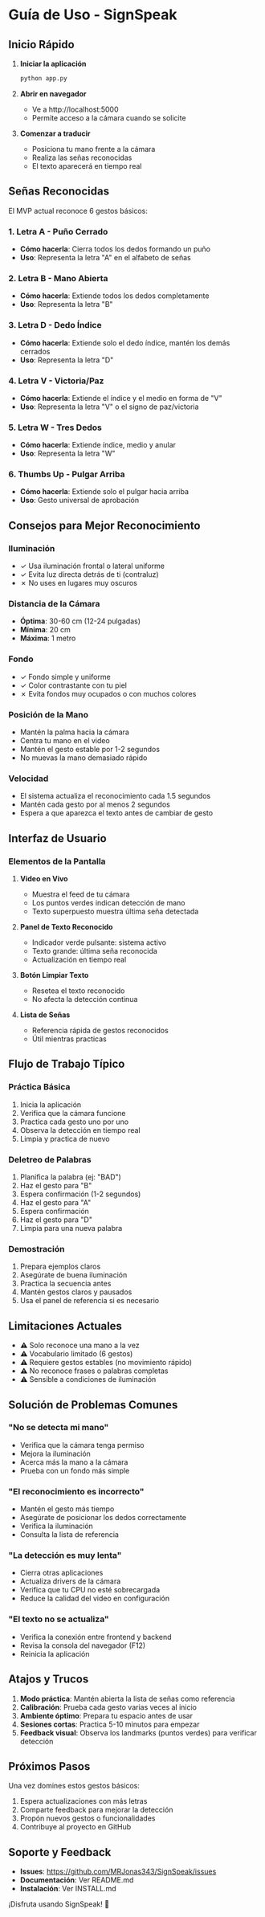 # Guía de Uso - SignSpeak

## Inicio Rápido

1. **Iniciar la aplicación**
   ```bash
   python app.py
   ```

2. **Abrir en navegador**
   - Ve a http://localhost:5000
   - Permite acceso a la cámara cuando se solicite

3. **Comenzar a traducir**
   - Posiciona tu mano frente a la cámara
   - Realiza las señas reconocidas
   - El texto aparecerá en tiempo real

## Señas Reconocidas

El MVP actual reconoce 6 gestos básicos:

### 1. Letra A - Puño Cerrado
- **Cómo hacerla**: Cierra todos los dedos formando un puño
- **Uso**: Representa la letra "A" en el alfabeto de señas

### 2. Letra B - Mano Abierta
- **Cómo hacerla**: Extiende todos los dedos completamente
- **Uso**: Representa la letra "B"

### 3. Letra D - Dedo Índice
- **Cómo hacerla**: Extiende solo el dedo índice, mantén los demás cerrados
- **Uso**: Representa la letra "D"

### 4. Letra V - Victoria/Paz
- **Cómo hacerla**: Extiende el índice y el medio en forma de "V"
- **Uso**: Representa la letra "V" o el signo de paz/victoria

### 5. Letra W - Tres Dedos
- **Cómo hacerla**: Extiende índice, medio y anular
- **Uso**: Representa la letra "W"

### 6. Thumbs Up - Pulgar Arriba
- **Cómo hacerla**: Extiende solo el pulgar hacia arriba
- **Uso**: Gesto universal de aprobación

## Consejos para Mejor Reconocimiento

### Iluminación
- ✓ Usa iluminación frontal o lateral uniforme
- ✓ Evita luz directa detrás de ti (contraluz)
- ✗ No uses en lugares muy oscuros

### Distancia de la Cámara
- **Óptima**: 30-60 cm (12-24 pulgadas)
- **Mínima**: 20 cm
- **Máxima**: 1 metro

### Fondo
- ✓ Fondo simple y uniforme
- ✓ Color contrastante con tu piel
- ✗ Evita fondos muy ocupados o con muchos colores

### Posición de la Mano
- Mantén la palma hacia la cámara
- Centra tu mano en el video
- Mantén el gesto estable por 1-2 segundos
- No muevas la mano demasiado rápido

### Velocidad
- El sistema actualiza el reconocimiento cada 1.5 segundos
- Mantén cada gesto por al menos 2 segundos
- Espera a que aparezca el texto antes de cambiar de gesto

## Interfaz de Usuario

### Elementos de la Pantalla

1. **Video en Vivo**
   - Muestra el feed de tu cámara
   - Los puntos verdes indican detección de mano
   - Texto superpuesto muestra última seña detectada

2. **Panel de Texto Reconocido**
   - Indicador verde pulsante: sistema activo
   - Texto grande: última seña reconocida
   - Actualización en tiempo real

3. **Botón Limpiar Texto**
   - Resetea el texto reconocido
   - No afecta la detección continua

4. **Lista de Señas**
   - Referencia rápida de gestos reconocidos
   - Útil mientras practicas

## Flujo de Trabajo Típico

### Práctica Básica
1. Inicia la aplicación
2. Verifica que la cámara funcione
3. Practica cada gesto uno por uno
4. Observa la detección en tiempo real
5. Limpia y practica de nuevo

### Deletreo de Palabras
1. Planifica la palabra (ej: "BAD")
2. Haz el gesto para "B"
3. Espera confirmación (1-2 segundos)
4. Haz el gesto para "A"
5. Espera confirmación
6. Haz el gesto para "D"
7. Limpia para una nueva palabra

### Demostración
1. Prepara ejemplos claros
2. Asegúrate de buena iluminación
3. Practica la secuencia antes
4. Mantén gestos claros y pausados
5. Usa el panel de referencia si es necesario

## Limitaciones Actuales

- ⚠️ Solo reconoce una mano a la vez
- ⚠️ Vocabulario limitado (6 gestos)
- ⚠️ Requiere gestos estables (no movimiento rápido)
- ⚠️ No reconoce frases o palabras completas
- ⚠️ Sensible a condiciones de iluminación

## Solución de Problemas Comunes

### "No se detecta mi mano"
- Verifica que la cámara tenga permiso
- Mejora la iluminación
- Acerca más la mano a la cámara
- Prueba con un fondo más simple

### "El reconocimiento es incorrecto"
- Mantén el gesto más tiempo
- Asegúrate de posicionar los dedos correctamente
- Verifica la iluminación
- Consulta la lista de referencia

### "La detección es muy lenta"
- Cierra otras aplicaciones
- Actualiza drivers de la cámara
- Verifica que tu CPU no esté sobrecargada
- Reduce la calidad del video en configuración

### "El texto no se actualiza"
- Verifica la conexión entre frontend y backend
- Revisa la consola del navegador (F12)
- Reinicia la aplicación

## Atajos y Trucos

1. **Modo práctica**: Mantén abierta la lista de señas como referencia
2. **Calibración**: Prueba cada gesto varias veces al inicio
3. **Ambiente óptimo**: Prepara tu espacio antes de usar
4. **Sesiones cortas**: Practica 5-10 minutos para empezar
5. **Feedback visual**: Observa los landmarks (puntos verdes) para verificar detección

## Próximos Pasos

Una vez domines estos gestos básicos:
1. Espera actualizaciones con más letras
2. Comparte feedback para mejorar la detección
3. Propón nuevos gestos o funcionalidades
4. Contribuye al proyecto en GitHub

## Soporte y Feedback

- **Issues**: https://github.com/MRJonas343/SignSpeak/issues
- **Documentación**: Ver README.md
- **Instalación**: Ver INSTALL.md

¡Disfruta usando SignSpeak! 🤟
